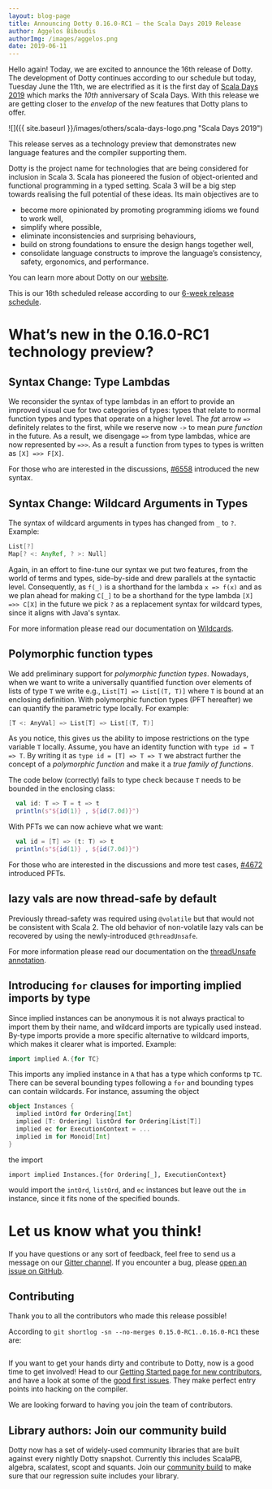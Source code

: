 ```yaml
---
layout: blog-page
title: Announcing Dotty 0.16.0-RC1 – the Scala Days 2019 Release
author: Aggelos Biboudis
authorImg: /images/aggelos.png
date: 2019-06-11
---
```


Hello again! Today, we are excited to announce the 16th release of Dotty. The
development of Dotty continues according to our schedule but today, Tuesday June
the 11th, we are electrified as it is the first day of [Scala Days 2019](https://scaladays.org/)
which marks the *10th* anniversary of Scala Days.
With this release we are getting closer to the _envelop_ of the new features
that Dotty plans to offer.

![]({{ site.baseurl }}/images/others/scala-days-logo.png "Scala Days 2019")

This release serves as a technology preview that demonstrates new
language features and the compiler supporting them.

Dotty is the project name for technologies that are being considered for
inclusion in Scala 3. Scala has pioneered the fusion of object-oriented and
functional programming in a typed setting. Scala 3 will be a big step towards
realising the full potential of these ideas. Its main objectives are to

- become more opinionated by promoting programming idioms we found to work well,
- simplify where possible,
- eliminate inconsistencies and surprising behaviours,
- build on strong foundations to ensure the design hangs together well,
- consolidate language constructs to improve the language’s consistency, safety, ergonomics, and
  performance.

You can learn more about Dotty on our [website](https://dotty.epfl.ch).

<!--more-->

This is our 16th scheduled release according to our
[6-week release schedule](https://dotty.epfl.ch/docs/contributing/release.html).

# What’s new in the 0.16.0-RC1 technology preview?

<!-- https://github.com/lampepfl/dotty/pulls?q=is%3Apr+closed%3A%3E2019-05-23+is%3Aclosed+sort%3Acomments-desc -->

## Syntax Change: Type Lambdas

We reconsider the syntax of type lambdas in an effort to provide an improved
visual cue for two categories of types: types that relate to normal function
types and types that operate on a higher level. The _fat_ arrow `=>` definitely
relates to the first, while we reserve now `->` to mean _pure function_ in the
future. As a result, we disengage `=>` from type lambdas, whice are now
represented by `=>>`. As a result a function from types to types is written as
`[X] =>> F[X]`.

For those who are interested in the discussions,
[#6558](https://github.com/lampepfl/dotty/pull/6558) introduced the new syntax.

## Syntax Change: Wildcard Arguments in Types

The syntax of wildcard arguments in types has changed from `_` to `?`. Example:

```scala
List[?]
Map[? <: AnyRef, ? >: Null]
```

Again, in an effort to fine-tune our syntax we put two features, from the world
of terms and types, side-by-side and drew parallels at the syntactic level.
Consequently, as `f(_)` is a shorthand for the lambda `x => f(x)` and as we plan
ahead for making `C[_]` to be a shorthand for the type lambda `[X] =>> C[X]` in
the future we pick `?` as a replacement syntax for wildcard types, since it
aligns with Java's syntax.

For more information please read our documentation on
[Wildcards](https://dotty.epfl.ch/docs/reference/changed-features/wildcards.html).

## Polymorphic function types

We add preliminary support for _polymorphic function types_. Nowadays, when we
want to write a universally quantified function over elements of lists of type
`T` we write e.g., `List[T] => List[(T, T)]` where `T` is bound at an enclosing
definition. With polymorphic function types (PFT hereafter) we can quantify the
parametric type locally. For example:

```scala
[T <: AnyVal] => List[T] => List[(T, T)]
```

As you notice, this gives us the ability to impose restrictions on the type
variable `T` locally. Assume, you have an identity function with `type id = T => T`.
By writing it as `type id = [T] => T => T` we abstract further the concept
of a _polymorphic function_ and make it a *true* _family of functions_.

The code below (correctly) fails to type check because `T` needs to be bounded
in the enclosing class:

```scala
  val id: T => T = t => t
  println(s"${id(1)} , ${id(7.0d)}")
```

With PFTs we can now achieve what we want:

```scala
  val id = [T] => (t: T) => t
  println(s"${id(1)} , ${id(7.0d)}")
```

For those who are interested in the discussions and more test cases,
[#4672](https://github.com/lampepfl/dotty/pull/4672/) introduced PFTs.

## lazy vals are now thread-safe by default

Previously thread-safety was required using `@volatile` but that would not be
consistent with Scala 2. The old behavior of non-volatile lazy vals can be
recovered by using the newly-introduced `@threadUnsafe`.

For more information please read our documentation on the
[threadUnsafe annotation](https://dotty.epfl.ch/docs/reference/other-new-features/threadUnsafe-annotation.html).

## Introducing `for` clauses for importing implied imports by type

Since implied instances can be anonymous it is not always practical to import
them by their name, and wildcard imports are typically used instead. By-type
imports provide a more specific alternative to wildcard imports, which makes it
clearer what is imported. Example:

 ```scala
import implied A.{for TC}
```

This imports any implied instance in `A` that has a type which conforms tp `TC`.
There can be several bounding types following a `for` and bounding types can
contain wildcards.
For instance, assuming the object

```scala
object Instances {
  implied intOrd for Ordering[Int]
  implied [T: Ordering] listOrd for Ordering[List[T]]
  implied ec for ExecutionContext = ...
  implied im for Monoid[Int]
}
```
the import
```
import implied Instances.{for Ordering[_], ExecutionContext}
```
would import the `intOrd`, `listOrd`, and `ec` instances but leave out the `im`
instance, since it fits none of the specified bounds.

# Let us know what you think!

If you have questions or any sort of feedback, feel free to send us a message on our
[Gitter channel](https://gitter.im/lampepfl/dotty). If you encounter a bug, please
[open an issue on GitHub](https://github.com/lampepfl/dotty/issues/new).

## Contributing

Thank you to all the contributors who made this release possible!

According to `git shortlog -sn --no-merges 0.15.0-RC1..0.16.0-RC1` these are:

```

```

If you want to get your hands dirty and contribute to Dotty, now is a good time to get involved!
Head to our [Getting Started page for new contributors](https://dotty.epfl.ch/docs/contributing/getting-started.html),
and have a look at some of the [good first issues](https://github.com/lampepfl/dotty/issues?q=is%3Aissue+is%3Aopen+label%3Aexp%3Anovice).
They make perfect entry points into hacking on the compiler.

We are looking forward to having you join the team of contributors.

## Library authors: Join our community build

Dotty now has a set of widely-used community libraries that are built against every nightly Dotty
snapshot. Currently this includes ScalaPB, algebra, scalatest, scopt and squants.
Join our [community build](https://github.com/lampepfl/dotty-community-build)
to make sure that our regression suite includes your library.

[Scastie]: https://scastie.scala-lang.org/?target=dotty

[@odersky]: https://github.com/odersky
[@DarkDimius]: https://github.com/DarkDimius
[@smarter]: https://github.com/smarter
[@felixmulder]: https://github.com/felixmulder
[@nicolasstucki]: https://github.com/nicolasstucki
[@liufengyun]: https://github.com/liufengyun
[@OlivierBlanvillain]: https://github.com/OlivierBlanvillain
[@biboudis]: https://github.com/biboudis
[@allanrenucci]: https://github.com/allanrenucci
[@Blaisorblade]: https://github.com/Blaisorblade
[@Duhemm]: https://github.com/Duhemm
[@AleksanderBG]: https://github.com/AleksanderBG
[@milessabin]: https://github.com/milessabin
[@anatoliykmetyuk]: https://github.com/anatoliykmetyuk
